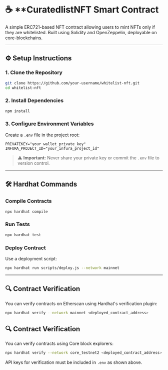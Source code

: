 
# ☕ **CuratedlistNFT Smart Contract

A simple ERC721-based NFT contract allowing users to mint NFTs only if they are whitelisted. Built using Solidity and OpenZeppelin, deployable on core-blockchains.

---

## ⚙️ Setup Instructions

### 1. Clone the Repository

```bash
git clone https://github.com/your-username/whitelist-nft.git
cd whitelist-nft
```

### 2. Install Dependencies

```bash
npm install
```

### 3. Configure Environment Variables

Create a `.env` file in the project root:

```env
PRIVATEKEY="your_wallet_private_key"
INFURA_PROJECT_ID="your_infura_project_id"
```

> ⚠️ **Important:** Never share your private key or commit the `.env` file to version control.

---

## 🛠 Hardhat Commands

### Compile Contracts

```bash
npx hardhat compile
```

### Run Tests

```bash
npx hardhat test
```

### Deploy Contract

Use a deployment script:

```bash
npx hardhat run scripts/deploy.js --network mainnet
```

---

## 🔍 Contract Verification

You can verify contracts on Etherscan using Hardhat's verification plugin:

```bash
npx hardhat verify --network mainnet <deployed_contract_address> 
```

## 🔍 Contract Verification

You can verify contracts using Core block explorers:

```bash
npx hardhat verify --network core_testnet2 <deployed_contract_address> <constructor_args>
```

API keys for verification must be included in `.env` as shown above.